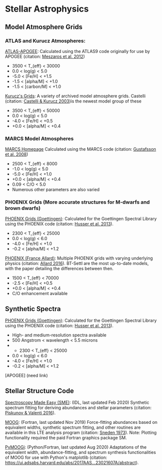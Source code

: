 # Stellar Astrophysics

## Model Atmosphere Grids

### ATLAS and Kurucz Atmospheres:

[ATLAS-APOGEE](http://research.iac.es/proyecto/ATLAS-APOGEE/): Calculated using the ATLAS9 code originally for use by APOGEE (citation: [Meszaros et al. 2012](https://ui.adsabs.harvard.edu/abs/2012AJ....144..120M/abstract))
-  3500 < T_{eff} < 30000
-  0.0 < log(g) < 5.0
-  -5.0 < [Fe/H] < +1.5
-  -1.5 < [alpha/M] < +1.0
-  -1.5 < [carbon/M] < +1.0


[Kurucz's Grids](http://kurucz.harvard.edu/grids.html): A variety of archived model atmosphere grids. Castelli (citation: [Castelli & Kurucz 2003](https://ui.adsabs.harvard.edu/abs/2003IAUS..210P.A20C/abstract))is the newest model group of these
- 3500 < T_{eff} < 50000
- 0.0 < log(g) < 5.0
- -4.0 < [Fe/H] < +0.5
- +0.0 < [alpha/M] < +0.4


### MARCS Model Atmospheres
[MARCS Homepage](https://marcs.astro.uu.se/index.php) Calculated using the MARCS code (citation: [Gustafsson et al. 2008](https://ui.adsabs.harvard.edu/abs/2008A%26A...486..951G/abstract))
- 2500 < T_{eff} < 8000
- -1.0 < log(g) < 5.0
- -5.0 < [Fe/H] < +1.0
- +0.0 < [alpha/M] < +0.4
- 0.09 < C/O < 5.0
- Numerous other parameters are also varied


### PHOENIX Grids (More accurate structures for M-dwarfs and brown dwarfs)
[PHOENIX Grids (Goettingen)](https://phoenix.astro.physik.uni-goettingen.de/?page_id=109): Calculated for the Goettingen Spectral Library using the PHOENIX code (citation: [Husser et al. 2013](https://ui.adsabs.harvard.edu/abs/2013A%26A...553A...6H/abstract)).
- 2300 < T_{eff} < 25000
- 0.0 < log(g) < 6.0
- -4.0 < [Fe/H] < +1.0
- -0.2 < [alpha/M] < +1.2


[PHOENIX (France Allard)](https://phoenix.ens-lyon.fr/simulator-jsf22-26/index.faces): Multiple PHOENIX grids with varying underlying physics (citation: [Allard 2016](https://ui.adsabs.harvard.edu/abs/2016sf2a.conf..223A/abstract)). BT-Settl are the most up-to-date models, with the paper detailing the differences between then.
- 1500 < T_{eff} < 70000
- -2.5 < [Fe/H] < +0.5
- +0.0 < [alpha/M] < +0.4
- C/O enhancement available

## Synthetic Spectra
[PHOENIX Grids (Goettingen)](https://phoenix.astro.physik.uni-goettingen.de/?page_id=10): Calculated for the Goettingen Spectral Library using the PHOENIX code (citation: [Husser et al. 2013](https://ui.adsabs.harvard.edu/abs/2013A%26A...553A...6H/abstract)).
- High- and medium-resolution spectra available
- 500 Angstrom < wavelength < 5.5 microns
- - 2300 < T_{eff} < 25000
- 0.0 < log(g) < 6.0
- -4.0 < [Fe/H] < +1.0
- -0.2 < [alpha/M] < +1.2

[APOGEE] (need link)

## Stellar Structure Code
[Spectroscopy Made Easy (SME)](https://www.stsci.edu/~valenti/sme.html): (IDL, last updated Feb 2020) Synthetic spectrum fitting for deriving abundances and stellar parameters (citation: [Piskunov & Valenti 2016](https://ui.adsabs.harvard.edu/abs/2017A%26A...597A..16P/abstract)).

[MOOG](http://www.as.utexas.edu/~chris/moog.html): (Fortran, last updated Nov 2019) Force-fitting abundances based on equivalent widths, synthetic spectrum fitting, and other routines are available in this LTE analysis program (citation: [Sneden 1973](https://ui.adsabs.harvard.edu/abs/1973ApJ...184..839S/abstract)). Note: Plotting functionality required the paid Fortran graphics package SM. 

[PyMOOGi](https://github.com/madamow/pymoogi): (Python/Fortran, last updated Aug 2020) Adaptations of the equivalent width, abundance-fitting, and spectrum synthesis functionalities of MOOG for use with Python's matplotlib (citation: https://ui.adsabs.harvard.edu/abs/2017AAS...23021607A/abstract).
